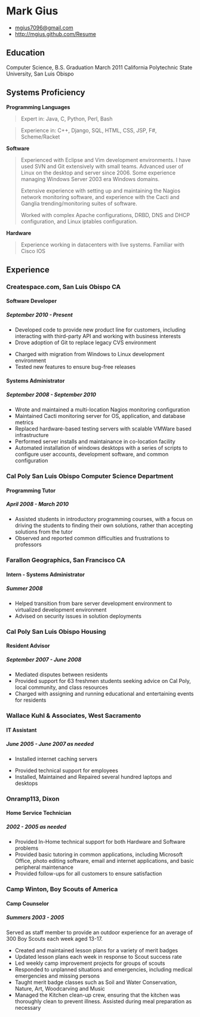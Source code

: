 # Mark Gius
<!-- If you think this resume project is cool, you should check out Nat Welch, 
     he came up with the original version: http://natwelch.com/ -->

 * <mgius7096@gmail.com>
 * <http://mgius.github.com/Resume>

<!--
## Background

I am currently in my last quarter in the Computer Science program at Cal Poly
San Luis Obispo.  I have an active interest in computer security and developing
"bullet-proof" systems.  I am an Eagle Scout and active member of the Cal Poly
Linux Users Group.
-->

<!-- I like this statement, but it makes it sound
     like I want to be a teacher.
I am currently enrolled in the Computer Science program at Cal Poly San Luis Obispo.
I have an active interest in computer security and computer education.  I have a passion
for educating users about computing techniques to encourage safe, independent computing.
I love distributing computing knowledge as widely as possible, and enjoy passing on
my own knowledge to layman and technical experts alike.  I am an Eagle Scout and active
member of the Cal Poly Linux Users Group.
-->

## Education

Computer Science, B.S.
Graduation March 2011
California Polytechnic State University, San Luis Obispo

## Systems Proficiency

**Programming Languages**

 > Expert in:  Java, C, Python, Perl, Bash

 > Experience in: C++, Django, SQL, HTML, CSS, JSP, F#, Scheme/Racket

**Software**

 > Experienced with Eclipse and Vim development environments.
 > I have used SVN and Git extensively with small teams.  Advanced user of
 > Linux on the desktop and server since 2006. Some experience
 > managing Windows Server 2003 era Windows domains.
 >
 > Extensive experience with setting up and maintaining the 
 > Nagios network monitoring software, and experience with 
 > the Cacti and Ganglia trending/monitoring suites of software.
 >
 > Worked with complex Apache configurations, DRBD, DNS and DHCP
 > configuration, and Linux iptables configuration.
<!-- Don't need these right now 
 > 
 > I am proficient in LateX. 
 > I have some experience with Scribus document creating software
 > and The Gimp photo-editing suite.
-->

**Hardware**

 > Experience working in datacenters with live systems.  Familiar 
 > with Cisco IOS

## Experience

### Createspace.com, San Luis Obispo CA

#### Software Developer
#####  September 2010 - Present

 * Developed code to provide new product line for customers, 
   including interacting with third-party API and working with business 
   interests
 * Drove adoption of Git to replace legacy CVS environment
 <!-- TODO: Fix this -->
 * Charged with migration from Windows to Linux development environment
 * Tested new features to ensure bug-free releases

#### Systems Administrator
#####  September 2008 - September 2010

 * Wrote and maintained a multi-location Nagios monitoring configuration
 * Maintained Cacti monitoring server for OS, application, and database metrics
 * Replaced hardware-based testing servers with scalable VMWare based infrastructure
 * Performed server installs and maintainance in co-location facility
 * Automated installation of windows desktops with a series of scripts to configure
   user accounts, development software, and common configuration

### Cal Poly San Luis Obispo Computer Science Department

#### Programming Tutor
##### April 2008 - March 2010

 * Assisted students in introductory programming courses, with a focus
   on driving the students to finding their own solutions, rather than
   accepting solutions from the tutor
 * Observed and reported common difficulties and frustrations to 
   professors

### Farallon Geographics, San Francisco CA

#### Intern - Systems Administrator 
##### Summer 2008 

 * Helped transition from bare server development environment to virtualized
   development environment
 * Advised on security issues in solution deployments

### Cal Poly San Luis Obispo Housing

#### Resident Advisor
##### September 2007 - June 2008

 * Mediated disputes between residents
 * Provided support for 63 freshmen students seeking advice on Cal Poly, 
   local community, and class resources
 * Charged with assigning and running educational and entertaining events for residents

### Wallace Kuhl & Associates, West Sacramento

#### IT Assistant
##### June 2005 - June 2007 as needed

 * Installed internet caching servers
<!-- * Created a web-based Job Database system using Java and Access -->
 * Provided technical support for employees 
 * Installed, Maintained and Repaired several hundred laptops and desktops

### Onramp113, Dixon

#### Home Service Technician
##### 2002 - 2005 as needed

 * Provided In-Home technical support for both Hardware and Software problems
 * Provided basic tutoring in common applications, including Microsoft Office, 
   photo editing software, email and internet applications, and basic peripheral 
   maintenance
 * Provided follow-ups for all customers to ensure satisfaction

### Camp Winton, Boy Scouts of America

#### Camp Counselor
##### Summers 2003 - 2005

Served as staff member to provide an outdoor experience
for an average of 300 Boy Scouts each week aged 13-17. 

 * Created and maintained lesson plans for a variety of merit badges
 * Updated lesson plans each week in response to Scout success rate
 * Led weekly camp improvement projects for groups of scouts
 * Responded to unplanned situations and emergencies, including medical
   emergencies and missing persons
 * Taught merit badge classes such as Soil and Water Conservation, 
   Nature, Art, Woodcarving and Music
 * Managed the Kitchen clean-up crew, ensuring that the kitchen was thoroughly
   clean to prevent illness.  Assisted during meal preparation as necessary
